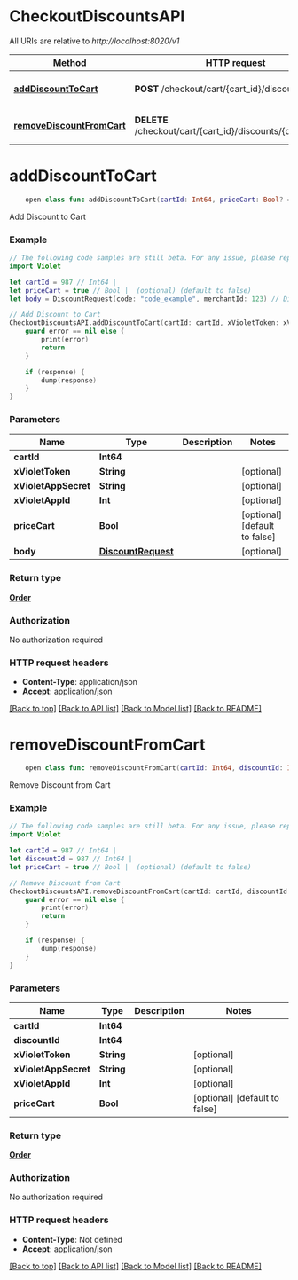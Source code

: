# CheckoutDiscountsAPI

All URIs are relative to *http://localhost:8020/v1*

Method | HTTP request | Description
------------- | ------------- | -------------
[**addDiscountToCart**](CheckoutDiscountsAPI.md#adddiscounttocart) | **POST** /checkout/cart/{cart_id}/discounts | Add Discount to Cart
[**removeDiscountFromCart**](CheckoutDiscountsAPI.md#removediscountfromcart) | **DELETE** /checkout/cart/{cart_id}/discounts/{discount_id} | Remove Discount from Cart


# **addDiscountToCart**
```swift
    open class func addDiscountToCart(cartId: Int64, priceCart: Bool? = nil, body: DiscountRequest? = nil, completion: @escaping (_ data: Order?, _ error: Error?) -> Void)
```

Add Discount to Cart

### Example
```swift
// The following code samples are still beta. For any issue, please report via http://github.com/OpenAPITools/openapi-generator/issues/new
import Violet

let cartId = 987 // Int64 | 
let priceCart = true // Bool |  (optional) (default to false)
let body = DiscountRequest(code: "code_example", merchantId: 123) // DiscountRequest |  (optional)

// Add Discount to Cart
CheckoutDiscountsAPI.addDiscountToCart(cartId: cartId, xVioletToken: xVioletToken, xVioletAppSecret: xVioletAppSecret, xVioletAppId: xVioletAppId, priceCart: priceCart, body: body) { (response, error) in
    guard error == nil else {
        print(error)
        return
    }

    if (response) {
        dump(response)
    }
}
```

### Parameters

Name | Type | Description  | Notes
------------- | ------------- | ------------- | -------------
 **cartId** | **Int64** |  | 
 **xVioletToken** | **String** |  | [optional] 
 **xVioletAppSecret** | **String** |  | [optional] 
 **xVioletAppId** | **Int** |  | [optional] 
 **priceCart** | **Bool** |  | [optional] [default to false]
 **body** | [**DiscountRequest**](DiscountRequest.md) |  | [optional] 

### Return type

[**Order**](Order.md)

### Authorization

No authorization required

### HTTP request headers

 - **Content-Type**: application/json
 - **Accept**: application/json

[[Back to top]](#) [[Back to API list]](../README.md#documentation-for-api-endpoints) [[Back to Model list]](../README.md#documentation-for-models) [[Back to README]](../README.md)

# **removeDiscountFromCart**
```swift
    open class func removeDiscountFromCart(cartId: Int64, discountId: Int64, priceCart: Bool? = nil, completion: @escaping (_ data: Order?, _ error: Error?) -> Void)
```

Remove Discount from Cart

### Example
```swift
// The following code samples are still beta. For any issue, please report via http://github.com/OpenAPITools/openapi-generator/issues/new
import Violet

let cartId = 987 // Int64 | 
let discountId = 987 // Int64 | 
let priceCart = true // Bool |  (optional) (default to false)

// Remove Discount from Cart
CheckoutDiscountsAPI.removeDiscountFromCart(cartId: cartId, discountId: discountId, xVioletToken: xVioletToken, xVioletAppSecret: xVioletAppSecret, xVioletAppId: xVioletAppId, priceCart: priceCart) { (response, error) in
    guard error == nil else {
        print(error)
        return
    }

    if (response) {
        dump(response)
    }
}
```

### Parameters

Name | Type | Description  | Notes
------------- | ------------- | ------------- | -------------
 **cartId** | **Int64** |  | 
 **discountId** | **Int64** |  | 
 **xVioletToken** | **String** |  | [optional] 
 **xVioletAppSecret** | **String** |  | [optional] 
 **xVioletAppId** | **Int** |  | [optional] 
 **priceCart** | **Bool** |  | [optional] [default to false]

### Return type

[**Order**](Order.md)

### Authorization

No authorization required

### HTTP request headers

 - **Content-Type**: Not defined
 - **Accept**: application/json

[[Back to top]](#) [[Back to API list]](../README.md#documentation-for-api-endpoints) [[Back to Model list]](../README.md#documentation-for-models) [[Back to README]](../README.md)

